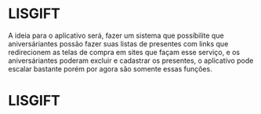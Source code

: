 # LISGIFT
A ideia para o aplicativo será, fazer um sistema que possíbilite que aniversáriantes possão fazer suas listas de presentes com links que redirecionem as telas de compra em sites que façam esse serviço, e os aniversáriantes poderam excluir e cadastrar os presentes, o aplicativo pode escalar bastante porém por agora são somente essas funções.
# LISGIFT
